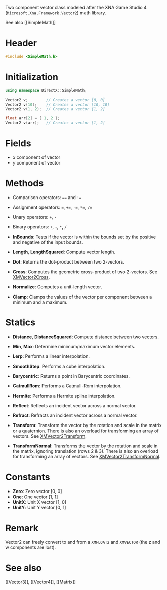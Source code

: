 Two component vector class modeled after the XNA Game Studio 4 (``Microsoft.Xna.Framework.Vector2``) math library.

See also [[SimpleMath]]

# Header
```cpp
#include <SimpleMath.h>
```

# Initialization

```cpp
using namespace DirectX::SimpleMath;

Vector2 v;        // Creates a vector [0, 0]
Vector2 v(10);    // Creates a vector [10, 10]
Vector2 v(1, 2);  // Creates a vector [1, 2]

float arr[2] = { 1, 2 };
Vector2 v(arr);   // Creates a vector [1, 2]
```

# Fields
* *x* component of vector
* *y* component of vector

# Methods
* Comparison operators: ``==`` and ``!=``
* Assignment operators: ``=``, ``+=``, ``-=``, ``*=``, ``/=``
* Unary operators: ``+``, ``-``
* Binary operators: ``+``, ``-``, ``*``, ``/``

* **InBounds**: Tests if the vector is within the bounds set by the positive and negative of the input bounds.

* **Length**, **LengthSquared**: Compute vector length.

* **Dot**: Returns the dot-product between two 2-vectors.

* **Cross**: Computes the geometric cross-product of two 2-vectors. See [XMVector2Cross](https://docs.microsoft.com/en-us/windows/win32/api/directxmath/nf-directxmath-xmvector2cross).

* **Normalize**: Computes a unit-length vector.

* **Clamp**: Clamps the values of the vector per component between a minimum and a maximum.

# Statics
* **Distance**, **DistanceSquared**: Compute distance between two vectors.

* **Min**, **Max**: Determine minimum/maximum vector elements.

* **Lerp**: Performs a linear interpolation.
* **SmoothStep**: Performs a cube interpolation.

* **Barycentric**: Returns a point in Barycentric coordinates.
* **CatmullRom**: Performs a Catmull-Rom interpolation.
* **Hermite**: Performs a Hermite spline interpolation.

* **Reflect**: Reflects an incident vector across a normal vector.
* **Refract**: Refracts an incident vector across a normal vector.

* **Transform**: Transform the vector by the rotation and scale in the matrix or a quaternion. There is also an overload for transforming an array of vectors. See [XMVector2Transform](https://docs.microsoft.com/en-us/windows/win32/api/directxmath/nf-directxmath-xmvector2transform).

* **TransformNormal**: Transforms the vector by the rotation and scale in the matrix, ignoring translation (rows 2 & 3). There is also an overload for transforming an array of vectors. See [XMVector2TransformNormal](https://docs.microsoft.com/en-us/windows/win32/api/directxmath/nf-directxmath-xmvector2transformnormal).

# Constants

* **Zero**: Zero vector [0, 0]
* **One**: One vector [1, 1]
* **UnitX**: Unit X vector [1, 0]
* **UnitY**: Unit Y vector [0, 1]

# Remark
Vector2 can freely convert to and from a ``XMFLOAT2`` and ``XMVECTOR`` (the z and w components are lost).

# See also

[[Vector3]], [[Vector4]], [[Matrix]]
